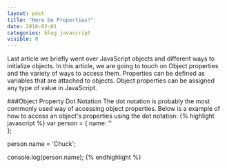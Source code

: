 ```yaml
---
layout: post
title: "Here be Properties!"
date: 2016-02-01
categories: blog javascript
visible: 0
---
```

Last article we briefly went over JavaScript objects and different ways to initialize objects. In this article, we are going to touch on Object properties and the variety of ways to access them. Properties can be defined as variables that are attached to objects. Object properties can be assigned any type of value in JavaScript.

###Object Property Dot Notation
The dot notation is probably the most commonly used way of accessing object properties. Below is a example of how to access an object's properties using the dot notation:
{% highlight javascript %}
var person = {
  name: ''  
};

person.name = 'Chuck';

console.log(person.name);
{% endhighlight %}



[MDN - Property Accessors]:         https://developer.mozilla.org/en-US/docs/Web/JavaScript/Reference/Operators/Property_Accessors  
[MDN - Define Property]:            https://developer.mozilla.org/en-US/docs/Web/JavaScript/Reference/Global_Objects/Object/defineProperty
[MDN - Working With Objects]:       https://developer.mozilla.org/en-US/docs/Web/JavaScript/Guide/Working_with_Objects
